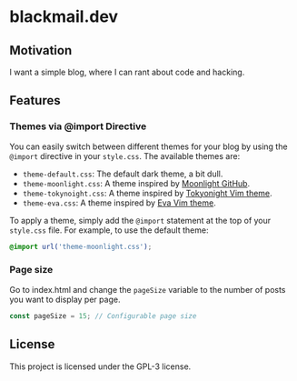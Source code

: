 # blackmail.dev

## Motivation

I want a simple blog, where I can rant about code and hacking.

## Features

### Themes via @import Directive

You can easily switch between different themes for your blog by using the `@import` directive in your `style.css`. The available themes are:

- `theme-default.css`: The default dark theme, a bit dull.
- `theme-moonlight.css`: A theme inspired by [Moonlight GitHub](https://github.com/Moonlight-theme/Github).
- `theme-tokynoight.css`: A theme inspired by [Tokyonight Vim theme](https://vimcolorschemes.com/folke/tokyonight.nvim).
- `theme-eva.css`: A theme inspired by [Eva Vim theme](https://vimcolorschemes.com/hachy/eva01.vim).

To apply a theme, simply add the `@import` statement at the top of your `style.css` file. For example, to use the default theme:

```css
@import url('theme-moonlight.css');
```

### Page size

Go to index.html and change the `pageSize` variable to the number of posts you want to display per page.

```javascript
const pageSize = 15; // Configurable page size
```

## License

This project is licensed under the GPL-3 license.
